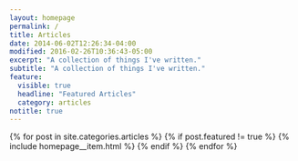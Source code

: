 ```yaml
---
layout: homepage
permalink: /
title: Articles
date: 2014-06-02T12:26:34-04:00
modified: 2016-02-26T10:36:43-05:00
excerpt: "A collection of things I've written."
subtitle: "A collection of things I've written."
feature:
  visible: true
  headline: "Featured Articles"
  category: articles
notitle: true
---
```


{% for post in site.categories.articles %}
  {% if post.featured != true %}
  {% include homepage__item.html %}
  {% endif %}
{% endfor %}

